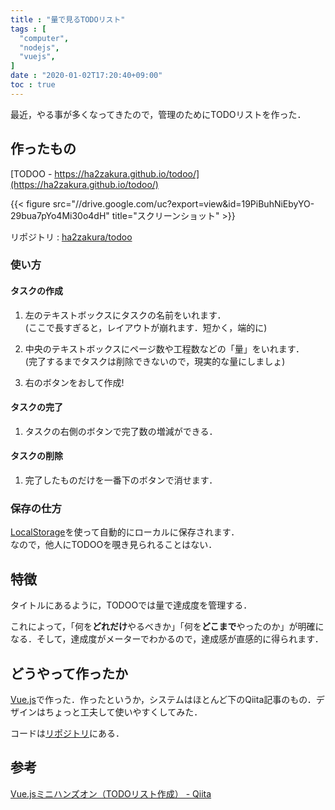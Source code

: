 ```yaml
---
title : "量で見るTODOリスト"
tags : [
  "computer",
  "nodejs",
  "vuejs",
]
date : "2020-01-02T17:20:40+09:00"
toc : true
---
```


最近，やる事が多くなってきたので，管理のためにTODOリストを作った．
<!--more-->


## 作ったもの

[TODOO - https://ha2zakura.github.io/todoo/](https://ha2zakura.github.io/todoo/)

{{< figure src="//drive.google.com/uc?export=view&id=19PiBuhNiEbyYO-29bua7pYo4Mi30o4dH" title="スクリーンショット" >}}

リポジトリ : [ha2zakura/todoo](https://github.com/ha2zakura/todoo)

### 使い方

#### タスクの作成

1. 左のテキストボックスにタスクの名前をいれます．  
(ここで長すぎると，レイアウトが崩れます．短かく，端的に)

1. 中央のテキストボックスにページ数や工程数などの「量」をいれます．  
(完了するまでタスクは削除できないので，現実的な量にしましょ)

1. 右のボタンをおして作成!

#### タスクの完了

1. タスクの右側のボタンで完了数の増減ができる．

#### タスクの削除

1. 完了したものだけを一番下のボタンで消せます．

### 保存の仕方

[LocalStorage](https://www.w3schools.com/html/html5_webstorage.asp)を使って自動的にローカルに保存されます．  
なので，他人にTODOOを覗き見られることはない．


## 特徴

タイトルにあるように，TODOOでは量で達成度を管理する．

これによって，「何を**どれだけ**やるべきか」「何を**どこまで**やったのか」が明確になる．そして，達成度がメーターでわかるので，達成感が直感的に得られます．

## どうやって作ったか

[Vue.js](https://vuejs.org/)で作った．作ったというか，システムはほとんど下のQiita記事のもの．デザインはちょっと工夫して使いやすくしてみた．

コードは[リポジトリ](https://github.com/ha2zakura/todoo)にある．

## 参考

[Vue.jsミニハンズオン（TODOリスト作成） - Qiita](https://qiita.com/moonglows76/items/358ef3cd1566c38ece3a)
